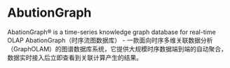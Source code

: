 # AbutionGraph
AbationGraph® is a time-series knowledge graph database for real-time OLAP
AbationGraph（时序流图数据库） - 一款面向时序多维关联数据分析（GraphOLAM）的图谱数据库系统，它提供大规模时序数据端到端的自动聚合，数据实时接入后立即查看到关联计算产生的结果。

